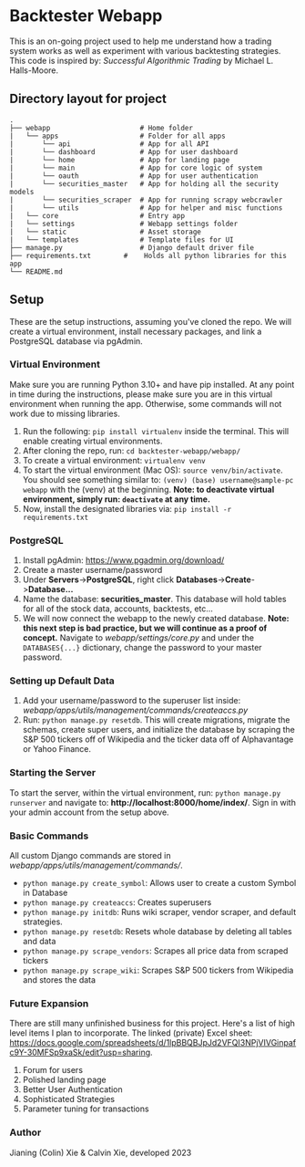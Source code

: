 
# Backtester Webapp
This is an on-going project used to help me understand how a trading system works as well as experiment with various backtesting strategies. This code is inspired by: *Successful Algorithmic Trading* by Michael L. Halls-Moore.
## Directory layout for project

    .
    ├── webapp                      # Home folder
    |   └── apps                    # Folder for all apps
    |       └── api                 # App for all API
    |       └── dashboard           # App for user dashboard
    |       └── home                # App for landing page
    |       └── main                # App for core logic of system
    |       └── oauth               # App for user authentication
    |       └── securities_master   # App for holding all the security models
    |       └── securities_scraper  # App for running scrapy webcrawler  
    |       └── utils               # App for helper and misc functions
    |   └── core                    # Entry app
    |   └── settings                # Webapp settings folder
    |   └── static                  # Asset storage
    |   └── templates               # Template files for UI
    ├── manage.py                   # Django default driver file
    ├── requirements.txt        #    Holds all python libraries for this app
    └── README.md


## Setup
These are the setup instructions, assuming you've cloned the repo. We will create a virtual environment, install necessary packages, and link a PostgreSQL database via pgAdmin.
### Virtual Environment
Make sure you are running Python 3.10+ and have pip installed. At any point in time during the instructions, please make sure you are in this virtual environment when running the app. Otherwise, some commands will not work due to missing libraries.
1. Run the following: ```pip install virtualenv``` inside the terminal. This will enable creating virtual environments.
2. After cloning the repo, run: ```cd backtester-webapp/webapp/```
3. To create a virtual environment: ```virtualenv venv```
4. To start the virtual environment (Mac OS): ```source venv/bin/activate```. You should see something similar to: ```(venv) (base) username@sample-pc webapp``` with the (venv) at the beginning. **Note: to deactivate virtual environment, simply run: ```deactivate``` at any time.**
5. Now, install the designated libraries via: ```pip install -r requirements.txt```
### PostgreSQL
1. Install pgAdmin: https://www.pgadmin.org/download/
2. Create a master username/password
3. Under **Servers**->**PostgreSQL**, right click **Databases**->**Create**->**Database...**
4. Name the database: **securities_master**. This database will hold tables for all of the stock data, accounts, backtests, etc...
5. We will now connect the webapp to the newly created database. **Note: this next step is bad practice, but we will continue as a proof of concept.** Navigate to *webapp/settings/core.py* and under the ```DATABASES{...}``` dictionary, change the password to your master password.
### Setting up Default Data
1. Add your username/password to the superuser list inside: *webapp/apps/utils/management/commands/createaccs.py*
2. Run: ```python manage.py resetdb```. This will create migrations, migrate the schemas, create super users, and initialize the database by scraping the S&P 500 tickers off of Wikipedia and the ticker data off of Alphavantage or Yahoo Finance.

### Starting the Server
To start the server, within the virtual environment, run: ```python manage.py runserver``` and navigate to: **http://localhost:8000/home/index/**. Sign in with your admin account from the setup above.

### Basic Commands
All custom Django commands are stored in *webapp/apps/utils/management/commands/*.
* ```python manage.py create_symbol```: Allows user to create a custom Symbol in Database
* ```python manage.py createaccs```: Creates superusers
* ```python manage.py initdb```: Runs wiki scraper, vendor scraper, and default strategies.
* ```python manage.py resetdb```: Resets whole database by deleting all tables and data
* ```python manage.py scrape_vendors```: Scrapes all price data from scraped tickers
* ```python manage.py scrape_wiki```: Scrapes S&P 500 tickers from Wikipedia and stores the data

### Future Expansion
There are still many unfinished business for this project. Here's a list of high level items I plan to incorporate. The linked (private) Excel sheet: https://docs.google.com/spreadsheets/d/1lpBBQBJpJd2VFQI3NPjVIVGinpafc9Y-30MFSp9xaSk/edit?usp=sharing.
1. Forum for users
2. Polished landing page
3. Better User Authentication
4. Sophisticated Strategies
5. Parameter tuning for transactions

### Author
Jianing (Colin) Xie & Calvin Xie, developed 2023

